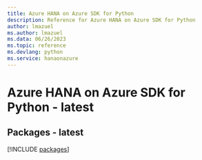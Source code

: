 ```yaml
---
title: Azure HANA on Azure SDK for Python
description: Reference for Azure HANA on Azure SDK for Python
author: lmazuel
ms.author: lmazuel
ms.data: 06/26/2023
ms.topic: reference
ms.devlang: python
ms.service: hanaonazure
---
```

# Azure HANA on Azure SDK for Python - latest
## Packages - latest
[!INCLUDE [packages](hana-on-azure-index.md)]